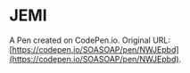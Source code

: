 # JEMI

A Pen created on CodePen.io. Original URL: [https://codepen.io/SOASOAP/pen/NWJEpbd](https://codepen.io/SOASOAP/pen/NWJEpbd).


